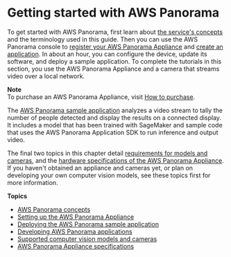 # Getting started with AWS Panorama<a name="panorama-gettingstarted"></a>

To get started with AWS Panorama, first learn about [the service's concepts](gettingstarted-concepts.md) and the terminology used in this guide\. Then you can use the AWS Panorama console to [register your AWS Panorama Appliance](gettingstarted-setup.md) and [create an application](gettingstarted-deploy.md)\. In about an hour, you can configure the device, update its software, and deploy a sample application\. To complete the tutorials in this section, you use the AWS Panorama Appliance and a camera that streams video over a local network\.

**Note**  
To purchase an AWS Panorama Appliance, visit [How to purchase](https://aws.amazon.com/panorama/appliance/purchase/)\.

The [AWS Panorama sample application](gettingstarted-sample.md) analyzes a video stream to tally the number of people detected and display the results on a connected display\. It includes a model that has been trained with SageMaker and sample code that uses the AWS Panorama Application SDK to run inference and output video\.

The final two topics in this chapter detail [requirements for models and cameras](gettingstarted-compatibility.md), and the [hardware specifications of the AWS Panorama Appliance](gettingstarted-hardware.md)\. If you haven't obtained an appliance and cameras yet, or plan on developing your own computer vision models, see these topics first for more information\.

**Topics**
+ [AWS Panorama concepts](gettingstarted-concepts.md)
+ [Setting up the AWS Panorama Appliance](gettingstarted-setup.md)
+ [Deploying the AWS Panorama sample application](gettingstarted-deploy.md)
+ [Developing AWS Panorama applications](gettingstarted-sample.md)
+ [Supported computer vision models and cameras](gettingstarted-compatibility.md)
+ [AWS Panorama Appliance specifications](gettingstarted-hardware.md)
